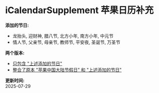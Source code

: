 # iCalendarSupplement 苹果日历补充
**添加的节日:**  
- 龙抬头, 迎财神, 腊八节, 北方小年, 南方小年, 中元节  
- 情人节, 父亲节, 母亲节, 教师节, 平安夜, 圣诞节, 万圣节

**两个版本:**
- [只包含 "上述添加的节日"](https://raw.githubusercontent.com/administrator895/iCalendarSupplement/main/custom_ics/apple_supplement.ics)
- [整合了原本 "苹果中国大陆节假日" 和 "上述添加的节日"](https://raw.githubusercontent.com/administrator895/iCalendarSupplement/main/custom_ics/apple_supplement_with_original.ics)

**更新时间:**  
2025-07-29
